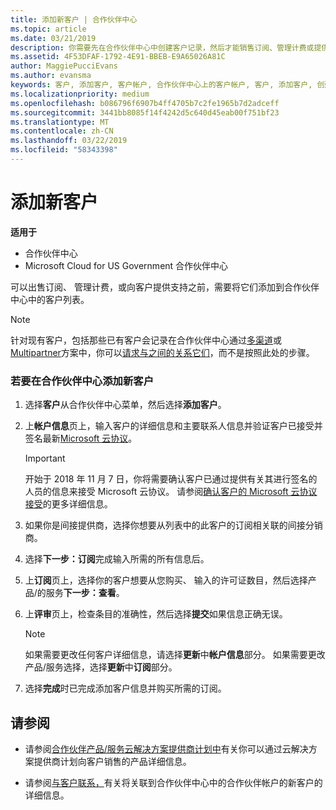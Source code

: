 ```yaml
---
title: 添加新客户 | 合作伙伴中心
ms.topic: article
ms.date: 03/21/2019
description: 你需要先在合作伙伴中心中创建客户记录，然后才能销售订阅、管理计费或提供支持。
ms.assetid: 4F53DFAF-1792-4E91-BBEB-E9A65026A81C
author: MaggiePucciEvans
ms.author: evansma
keywords: 客户, 添加客户, 客户帐户, 合作伙伴中心上的客户帐户, 客户, 添加客户, 创建客户帐户
ms.localizationpriority: medium
ms.openlocfilehash: b086796f6907b4ff4705b7c2fe1965b7d2adceff
ms.sourcegitcommit: 3441bb8085f14f4242d5c640d45eab00f751bf23
ms.translationtype: MT
ms.contentlocale: zh-CN
ms.lasthandoff: 03/22/2019
ms.locfileid: "58343398"
---
```

# <a name="add-a-new-customer"></a>添加新客户

**适用于**

-  合作伙伴中心
-  Microsoft Cloud for US Government 合作伙伴中心

可以出售订阅、 管理计费，或向客户提供支持之前，需要将它们添加到合作伙伴中心中的客户列表。

>[!NOTE]
>针对现有客户，包括那些已有客户会记录在合作伙伴中心通过[多渠道](multichannel.md)或[Multipartner](multipartner.md)方案中，你可以[请求与之间的关系它们](request-a-relationship-with-a-customer.md)，而不是按照此处的步骤。

### <a name="to-add-a-new-customer-in-partner-center"></a>若要在合作伙伴中心添加新客户

1. 选择**客户**从合作伙伴中心菜单，然后选择**添加客户**。

2. 上**帐户信息**页上，输入客户的详细信息和主要联系人信息并验证客户已接受并签名最新[Microsoft 云协议](agreements.md)。

    >[!IMPORTANT]
      > 开始于 2018 年 11 月 7 日，你将需要确认客户已通过提供有关其进行签名的人员的信息来接受 Microsoft 云协议。 请参阅[确认客户的 Microsoft 云协议接受](confirm-consent.md)的更多详细信息。

3. 如果你是间接提供商，选择你想要从列表中的此客户的订阅相关联的间接分销商。

4. 选择**下一步：订阅**完成输入所需的所有信息后。

5. 上**订阅**页上，选择你的客户想要从您购买、 输入的许可证数目，然后选择产品/的服务**下一步：查看**。

6. 上**评审**页上，检查条目的准确性，然后选择**提交**如果信息正确无误。

    >[!NOTE]
    >如果需要更改任何客户详细信息，请选择**更新**中**帐户信息**部分。 如果需要更改产品/服务选择，选择**更新**中**订阅**部分。

7. 选择**完成**时已完成添加客户信息并购买所需的订阅。

## <a name="see-also"></a>请参阅

- 请参阅[合作伙伴产品/服务云解决方案提供商计划中](csp-offers.md)有关你可以通过云解决方案提供商计划向客户销售的产品详细信息。

- 请参阅[与客户联系，](customer-accounts.md)有关将关联到合作伙伴中心中的合作伙伴帐户的新客户的详细信息。